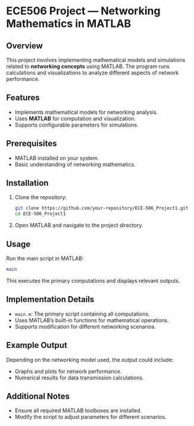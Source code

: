 # ECE506 Project — Networking Mathematics in MATLAB

## Overview
This project involves implementing mathematical models and simulations related to **networking concepts** using MATLAB. The program runs calculations and visualizations to analyze different aspects of network performance.

## Features
- Implements mathematical models for networking analysis.
- Uses **MATLAB** for computation and visualization.
- Supports configurable parameters for simulations.

## Prerequisites
- MATLAB installed on your system.
- Basic understanding of networking mathematics.

## Installation
1. Clone the repository:
   ```sh
   git clone https://github.com/your-repository/ECE-506_Project1.git
   cd ECE-506_Project1
   ```
2. Open MATLAB and navigate to the project directory.

## Usage
Run the main script in MATLAB:
```matlab
main
```
This executes the primary computations and displays relevant outputs.

## Implementation Details
- `main.m`: The primary script containing all computations.
- Uses MATLAB’s built-in functions for mathematical operations.
- Supports modification for different networking scenarios.

## Example Output
Depending on the networking model used, the output could include:
- Graphs and plots for network performance.
- Numerical results for data transmission calculations.

## Additional Notes
- Ensure all required MATLAB toolboxes are installed.
- Modify the script to adjust parameters for different scenarios.

